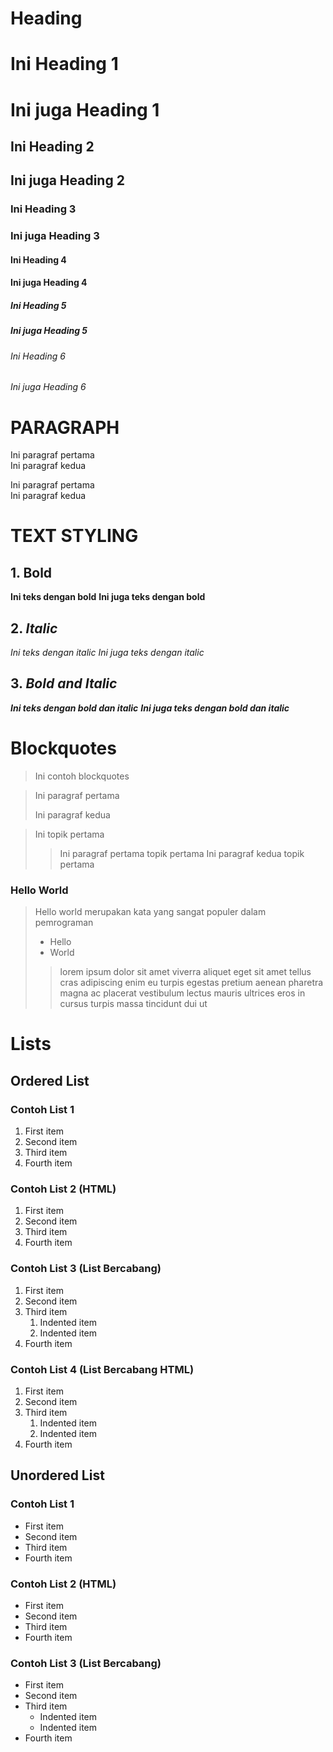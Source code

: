 # **Heading**

# Ini Heading 1

<h1> Ini juga Heading 1</h1>

## Ini Heading 2

<h2> Ini juga Heading 2</h2>

### Ini Heading 3

<h3> Ini juga Heading 3</h3>

#### Ini Heading 4

<h4> Ini juga Heading 4</h4>

##### Ini Heading 5

<h5> Ini juga Heading 5</h5>

###### Ini Heading 6

<h6> Ini juga Heading 6</h6>

# **PARAGRAPH**  
Ini paragraf pertama  
  Ini paragraf kedua

<p>Ini paragraf pertama<br>
Ini paragraf kedua</p>

  
# **TEXT STYLING**
  ## 1. **Bold**
  **Ini teks dengan bold** 
   <strong> Ini juga teks dengan bold</strong>
  ## 2. *Italic*
   *Ini teks dengan italic*
    <em>Ini juga teks dengan italic</em>
  ## 3. ***Bold and Italic***
   ***Ini teks dengan bold dan italic***
    <strong><em>Ini juga teks dengan bold dan italic</em></strong>
    
# Blockquotes  
  > Ini contoh blockquotes

  > Ini paragraf pertama
  >
  > Ini paragraf kedua

  > Ini topik pertama
  > 
  >> Ini paragraf pertama topik pertama
  >> Ini paragraf kedua topik pertama  

  ### Hello World
  
  > Hello world merupakan kata yang sangat populer dalam pemrograman
  > - Hello
  > - World
  >> lorem ipsum dolor sit amet viverra aliquet eget sit amet tellus cras adipiscing enim eu turpis egestas pretium aenean pharetra magna ac placerat vestibulum lectus mauris ultrices eros in cursus turpis massa tincidunt dui ut

# Lists  

 ## **Ordered List**

  ### **Contoh List 1**  
  1. First item
  2. Second item
  3. Third item
  4. Fourth item

  ### **Contoh List 2 (HTML)**  
  <ol>  
    <li>First item</li>  
    <li>Second item</li>  
    <li>Third item</li>  
    <li>Fourth item</li>  
  </ol>  
  
  ### **Contoh List 3 (List Bercabang)**
  1. First item  
  2. Second item  
  3. Third item  
      1. Indented item  
      2. Indented item  
  4. Fourth item  

  ### **Contoh List 4 (List Bercabang HTML)**
  <ol>
    <li>First item</li>
    <li>Second item</li>
    <li>Third item
      <ol>
        <li>Indented item</li>
        <li>Indented item</li>
      </ol>
    </li>
    <li>Fourth item</li>
  </ol>

 ## **Unordered List**

  ### **Contoh List 1**  
  - First item
  - Second item
  - Third item
  - Fourth item
  
  ### **Contoh List 2 (HTML)**  
  <ul>
    <li>First item</li>
    <li>Second item</li>
    <li>Third item</li>
    <li>Fourth item</li>
  </ul>
  
  ### **Contoh List 3 (List Bercabang)**
  - First item
  - Second item
  - Third item
      - Indented item
      - Indented item
  - Fourth item

